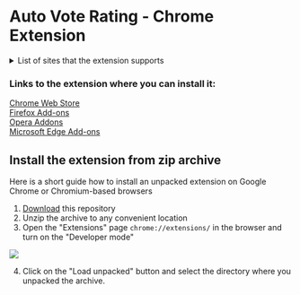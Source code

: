 # Auto Vote Rating - Chrome Extension
<details>
<summary>List of sites that the extension supports</summary>
<a href="http://topcraft.ru/">topcraft.ru</a>  
<a href="https://mctop.su/">mctop.su</a>  
<a href="http://mcrate.su/">mcrate.su</a>  
<a href="http://minecraftrating.ru/">minecraftrating.ru</a>  
<a href="http://monitoringminecraft.ru/">monitoringminecraft.ru</a>  
<a href="https://ionmc.top/">ionmc.top</a>  
<a href="https://minecraftservers.org/">minecraftservers.org</a>  
<a href="https://serveur-prive.net/minecraft">serveur-prive.net</a>  
<a href="https://www.planetminecraft.com/">planetminecraft.com</a>  
<a href="https://topg.org/minecraft">topg.org</a>  
<a href="https://minecraft-mp.com/">minecraft-mp.com</a>  
<a href="http://minecraft-server-list.com/">minecraft-server-list.com</a>  
<a href="https://www.serverpact.com/">serverpact.com</a>  
<a href="https://www.minecraftiplist.com/">minecraftiplist.com</a>  
<a href="https://topminecraftservers.org/">topminecraftservers.org</a>  
<a href="http://minecraftservers.biz/">minecraftservers.biz</a>  
<a href="https://hotmc.ru/">hotmc.ru</a>  
<a href="https://minecraft-server.net/">minecraft-server.net</a>  
<a href="https://top-games.net/">top-games.net или top-serveurs.net</a>  
<a href="https://tmonitoring.com/">tmonitoring.com</a>  
<a href="https://top.gg/">top.gg</a>  
<a href="https://discordbotlist.com/">discordbotlist.com</a>  
<a href="https://discords.com/">discords.com</a>  
<a href="https://mmotop.ru/">mmotop.ru</a>  
<a href="https://mc-servers.com/">mc-servers.com</a>  
<a href="https://minecraftlist.org/">minecraftlist.org</a>  
<a href="https://www.minecraft-index.com/">minecraft-index.com</a>  
<a href="https://serverlist101.com/">serverlist101.com</a>  
<a href="https://mcserver-list.eu/">mcserver-list.eu</a>  
<a href="https://craftlist.org/">craftlist.org</a>  
<a href="https://czech-craft.eu/">czech-craft.eu</a>  
<a href="https://minecraft.buzz/">minecraft.buzz</a>  
<a href="https://minecraftservery.eu/">minecraftservery.eu</a>  
<a href="https://www.rpg-paradize.com/">rpg-paradize.com</a>  
<a href="https://www.minecraft-serverlist.net/">minecraft-serverlist.net</a>  
<a href="https://minecraft-server.eu/">minecraft-server.eu</a>  
<a href="https://www.minecraftkrant.nl/">minecraftkrant.nl</a>  
<a href="https://www.trackyserver.com/">trackyserver.com</a>  
<a href="https://mc-lists.org/">mc-lists.org</a>  
<a href="https://topmcservers.com/">topmcservers.com</a>  
<a href="https://bestservers.com/">bestservers.com</a>  
<a href="https://craft-list.net/">craft-list.net</a>  
<a href="https://www.minecraft-servers-list.org/">minecraft-servers-list.org</a>  
<a href="https://www.serverliste.net/">serverliste.net</a>  
<a href="https://gtop100.com/">gtop100.com</a>  
<a href="https://wargm.ru/s">wargm.ru</a>  
<a href="https://minestatus.net/">minestatus.net</a>  
<a href="https://misterlauncher.org/">misterlauncher.org</a>  
<a href="https://minecraft-servers.de/">minecraft-servers.de</a>  
<a href="https://discord.boats/">discord.boats</a>  
<a href="https://serverlist.games/">serverlist.games</a>  
<a href="https://best-minecraft-servers.co/">best-minecraft-servers.co</a>  
<a href="https://minecraftservers100.com/">minecraftservers100.com</a>  
<a href="https://mc-serverlist.cz/">mc-serverlist.cz</a>  
<a href="https://mineservers.com/">mineservers.com</a>  
<a href="https://atlauncher.com/">atlauncher.com</a>  
<a href="https://servers-minecraft.net/">servers-minecraft.net</a>  
<a href="https://www.minecraft-list.cz/">minecraft-list.cz</a>  
<a href="https://www.liste-serveurs-minecraft.org/">liste-serveurs-minecraft.org</a>  
<a href="https://mcservidores.com/">mcservidores.com</a>  
<a href="https://www.xtremetop100.com/">xtremetop100.com</a>  
<a href="https://minecraft-server.sk/">minecraft-server.sk</a>  
<a href="https://www.serveursminecraft.org/">serveursminecraft.org</a>  
<a href="https://serveurs-mc.net/">serveurs-mc.net</a>  
<a href="https://serveur-minecraft.com/">serveur-minecraft.com</a>  
<a href="https://serveur-minecraft-vote.fr/">serveur-minecraft-vote.fr</a>  
<a href="https://minebrowse.com/">minebrowse.com</a>  
<a href="https://mc-server-list.com/">mc-server-list.com</a>  
<a href="https://serverlocator.com/">serverlocator.com</a>  
<a href="https://top-mmogames.ru/">top-mmogames.ru</a>  
<a href="https://mmorpg.top/">mmorpg.top</a>  
<a href="https://mmovote.ru/">mmovote.ru</a>  
<a href="https://mc-monitoring.info/">mc-monitoring.info</a>  
<a href="https://mcservertime.com/">mcservertime.com</a>  
<a href="https://www.liste-serveurs.fr/">liste-serveurs.fr</a>  
<a href="https://serveur-minecraft.fr/">serveur-minecraft.fr</a>  
<a href="https://7daystodie-servers.com/">7daystodie-servers.com</a>  
<a href="https://ark-servers.net/">ark-servers.net</a>  
<a href="https://arma3-servers.net/">arma3-servers.net</a>  
<a href="https://atlas-servers.io/">atlas-servers.io</a>  
<a href="https://conan-exiles.com/">conan-exiles.com</a>  
<a href="https://counter-strike-servers.net/">counter-strike-servers.net</a>  
<a href="https://cubeworld-servers.com/">cubeworld-servers.com</a>  
<a href="https://dayz-servers.org/">dayz-servers.org</a>  
<a href="https://ecoservers.io/">ecoservers.io</a>  
<a href="https://empyrion-servers.com/">empyrion-servers.com</a>  
<a href="https://gmod-servers.com/">gmod-servers.com</a>  
<a href="https://hurtworld-servers.net/">hurtworld-servers.net</a>  
<a href="https://hytale-servers.io/">hytale-servers.io</a>  
<a href="https://life-is-feudal.org/">life-is-feudal.org</a>  
<a href="https://minecraftpocket-servers.com/">minecraftpocket-servers.com</a>  
<a href="https://minecraft-tracker.com/">minecraft-tracker.com</a>  
<a href="https://miscreated-servers.com/">miscreated-servers.com</a>  
<a href="https://reign-of-kings.net/">reign-of-kings.net</a>  
<a href="https://rust-servers.net/">rust-servers.net</a>  
<a href="https://space-engineers.com/">space-engineers.com</a>  
<a href="https://squad-servers.com/">squad-servers.com</a>  
<a href="https://starbound-servers.net/">starbound-servers.net</a>  
<a href="https://tf2-servers.com/">tf2-servers.com</a>  
<a href="https://teamspeak-servers.org/">teamspeak-servers.org</a>  
<a href="https://terraria-servers.com/">terraria-servers.com</a>  
<a href="https://unturned-servers.net/">unturned-servers.net</a>  
<a href="https://wurm-unlimited.com/">wurm-unlimited.com</a>  
<a href="https://pixelmonservers.com/">pixelmonservers.com</a>  
<a href="https://tekkitserverlist.com/">tekkitserverlist.com</a>  
<a href="https://technicservers.com/">technicservers.com</a>  
<a href="https://ftbservers.com/">ftbservers.com</a>  
<a href="https://mineserv.top/">mineserv.top</a>  
<a href="https://www.top100arena.com/">top100arena.com</a>  
<a href="https://minecraftbestservers.com/">minecraftbestservers.com</a>  
<a href="https://mclike.com/">mclike.com</a>
</details>

### Links to the extension where you can install it:
[Chrome Web Store](https://chrome.google.com/webstore/detail/auto-vote-minecraft-ratin/mdfmiljoheedihbcfiifopgmlcincadd)   
[Firefox Add-ons](https://addons.mozilla.org/ru/firefox/addon/auto-vote-rating/)   
[Opera Addons](https://addons.opera.com/ru/extensions/details/auto-vote-minecraft-rating/)   
[Microsoft Edge Add-ons](https://microsoftedge.microsoft.com/addons/detail/auto-vote-rating/ecoifpgiojfhmihcfomafdcmkphafpba)
## Install the extension from zip archive
Here is a short guide how to install an unpacked extension on Google Chrome or Chromium-based browsers
1. [Download](https://gitlab.com/Serega007/Auto-Vote-Rating/-/archive/dev/Auto-Vote-Rating-dev.zip) this repository
2. Unzip the archive to any convenient location
3. Open the "Extensions" page `chrome://extensions/` in the browser and turn on the "Developer mode"

![](https://i.imgur.com/iQ4DXVu.png)

4. Click on the "Load unpacked" button and select the directory where you unpacked the archive.